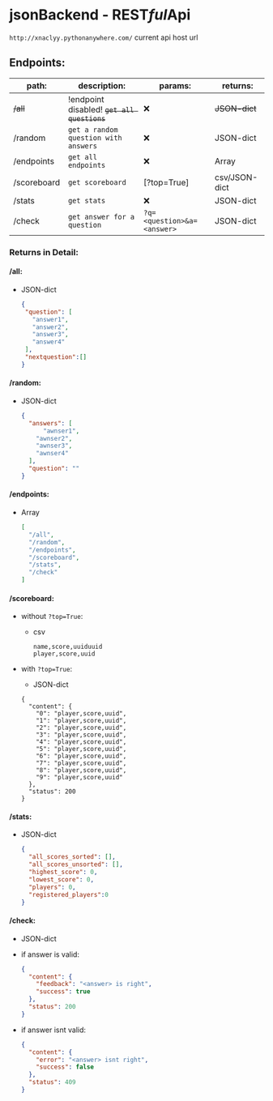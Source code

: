# jsonBackend - REST*ful*Api

`http://xnaclyy.pythonanywhere.com/` current api host url

## Endpoints:

| path:       | description:                                | params:                  | returns:      |
| ----------- | ------------------------------------------- | ------------------------ | ------------- |
| ~~/all~~        | !endpoint disabled! ~~`get all questions`~~ | :x:                      | ~~JSON-dict~~ |
| /random     | `get a random question with answers`        | :x:                      | JSON-dict     |
| /endpoints  | `get all endpoints`                         | :x:                      | Array         |
| /scoreboard | `get scoreboard`                            | [?top=True]              | csv/JSON-dict |
| /stats      | `get stats`                                 | :x:                      | JSON-dict     |
| /check      | `get answer for a question`                 | `?q=<question>&a=<answer>` | JSON-dict     |

### Returns in Detail:

#### /all:

- JSON-dict

  ```json
  {
   "question": [
     "answer1",
     "answer2",
     "answer3",
     "answer4"
   ],
   "nextquestion":[]
  }
  ```

#### /random:

- JSON-dict

  ```json
  {
    "answers": [
    	"awnser1",
  	  "awnser2",
      "awnser3",
      "awnser4"
    ],
    "question": ""
  }
  ```

#### /endpoints:

- Array

  ```json
  [
    "/all",
    "/random",
    "/endpoints",
    "/scoreboard",
    "/stats",
    "/check"
  ]
  ```

#### /scoreboard:

- without `?top=True`:

  - csv

    ```
    name,score,uuiduuid
    player,score,uuid
    ```

- with `?top=True`:
  - JSON-dict

  ```
  {
    "content": {
      "0": "player,score,uuid",
      "1": "player,score,uuid",
      "2": "player,score,uuid",
      "3": "player,score,uuid",
      "4": "player,score,uuid",
      "5": "player,score,uuid",
      "6": "player,score,uuid",
      "7": "player,score,uuid",
      "8": "player,score,uuid",
      "9": "player,score,uuid"
    },
    "status": 200
  }
  ```

#### /stats:

- JSON-dict

  ```json
  {
    "all_scores_sorted": [],
    "all_scores_unsorted": [],
    "highest_score": 0,
    "lowest_score": 0,
    "players": 0,
    "registered_players":0 
  }
  ```

#### /check:

- JSON-dict

- if answer is valid:

  ```json
  {
    "content": {
      "feedback": "<answer> is right",
      "success": true
    },
    "status": 200
  }
  ```

- if answer isnt valid:

  ```json
  {
    "content": {
      "error": "<answer> isnt right",
      "success": false
    },
    "status": 409
  }
  ```

  
